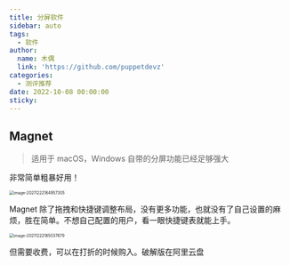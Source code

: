 ```yaml
---
title: 分屏软件
sidebar: auto
tags:
  - 软件
author:
  name: 木偶
  link: 'https://github.com/puppetdevz'
categories:
  - 测评推荐
date: 2022-10-08 00:00:00
sticky:
---
```




<!-- more -->

## Magnet

> 适用于 macOS，Windows 自带的分屏功能已经足够强大

非常简单粗暴好用！

<img src="https://oss.puppetdevz.top/image/note/a8e1e76869e62f3c394ad5e56cc780c4.png" alt="image-20211222164957305" style="zoom:50%;" />

Magnet 除了拖拽和快捷键调整布局，没有更多功能，也就没有了自己设置的麻烦，胜在简单。不想自己配置的用户，看一眼快捷键表就能上手。

<img src="https://oss.puppetdevz.top/image/note/aa30364b443e079295eee06878815f43.png" alt="image-20211222165037679" style="zoom:50%;" />

但需要收费，可以在打折的时候购入。破解版在阿里云盘
